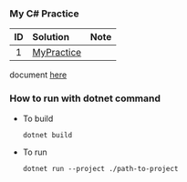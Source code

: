 ### My C# Practice

| ID  | Solution                    | Note |
| :-: | :-------------------------- | :--- |
|  1  | [MyPractice](./MyPractice/) |

document [here](./documents/)

### How to run with dotnet command

- To build

  ```shell
  dotnet build
  ```

- To run

  ```shell
  dotnet run --project ./path-to-project
  ```
